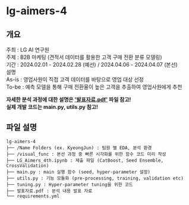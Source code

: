 # lg-aimers-4
## 개요
주최 : LG AI 연구원   
주제 : B2B 마케팅 (견적서 데이터를 활용한 고객 구매 전환 분류 모델링)   
기간 : 2024.02.01 - 2024.02.28 (예선) / 2024.04.06 - 2024.04.07 (본선)   
설명   
As-is : 영업사원이 직접 고객 데이터를 바탕으로 영업 대상 선정   
To-be : 예측 모델을 통해 구매 전환율이 높은 고객을 추출하여 영업사원에게 추천   
   
__자세한 분석 과정에 대한 설명은 ['발표자료.pdf'](./발표자료.pdf) 파일 참고!__   
__실제 개발 코드는 main.py, utils.py 참고!__

## 파일 설명
```
lg-aimers-4   
├── /Name Folders (ex. KyeongJun) : 팀원 별 EDA, 분석 환경   
├── /visual_func : 본선 과정 중 빠른 시각화를 위한 함수 코드 미리 작성   
├── LG_Aimers_4th.ipynb : 제출 파일 (CatBoost, Seed Ensemble, CrossValidation)   
├── main.py : main 실행 함수 (seed, hyper-parameter 설정)   
├── utils.py : 기능 모듈화 (pre-processing, training, validation etc)   
├── tuning.py : Hyper-parameter tuning을 위한 코드   
├── 발표자료.pdf : 분석 내용 발표 자료   
└── requirements.yml
```
